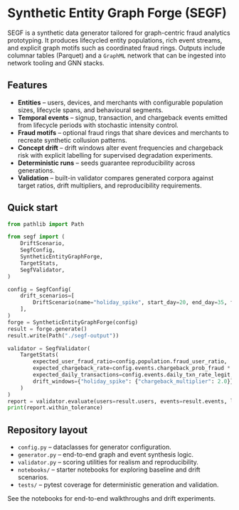 # Synthetic Entity Graph Forge (SEGF)

SEGF is a synthetic data generator tailored for graph-centric fraud analytics
prototyping. It produces lifecycled entity populations, rich event streams, and
explicit graph motifs such as coordinated fraud rings. Outputs include
columnar tables (Parquet) and a `GraphML` network that can be ingested into
network tooling and GNN stacks.

## Features

- **Entities** – users, devices, and merchants with configurable population
  sizes, lifecycle spans, and behavioural segments.
- **Temporal events** – signup, transaction, and chargeback events emitted from
  lifecycle periods with stochastic intensity control.
- **Fraud motifs** – optional fraud rings that share devices and merchants to
  recreate synthetic collusion patterns.
- **Concept drift** – drift windows alter event frequencies and chargeback risk
  with explicit labelling for supervised degradation experiments.
- **Deterministic runs** – seeds guarantee reproducibility across generations.
- **Validation** – built-in validator compares generated corpora against target
  ratios, drift multipliers, and reproducibility requirements.

## Quick start

```python
from pathlib import Path

from segf import (
    DriftScenario,
    SegfConfig,
    SyntheticEntityGraphForge,
    TargetStats,
    SegfValidator,
)

config = SegfConfig(
    drift_scenarios=[
        DriftScenario(name="holiday_spike", start_day=20, end_day=35, fraud_multiplier=1.4, chargeback_multiplier=2.0),
    ],
)
forge = SyntheticEntityGraphForge(config)
result = forge.generate()
result.write(Path("./segf-output"))

validator = SegfValidator(
    TargetStats(
        expected_user_fraud_ratio=config.population.fraud_user_ratio,
        expected_chargeback_rate=config.events.chargeback_prob_fraud * 0.5,
        expected_daily_transactions=config.events.daily_txn_rate_legit,
        drift_windows={"holiday_spike": {"chargeback_multiplier": 2.0}},
    )
)
report = validator.evaluate(users=result.users, events=result.events, lifecycles=result.lifecycles)
print(report.within_tolerance)
```

## Repository layout

- `config.py` – dataclasses for generator configuration.
- `generator.py` – end-to-end graph and event synthesis logic.
- `validator.py` – scoring utilities for realism and reproducibility.
- `notebooks/` – starter notebooks for exploring baseline and drift scenarios.
- `tests/` – pytest coverage for deterministic generation and validation.

See the notebooks for end-to-end walkthroughs and drift experiments.
